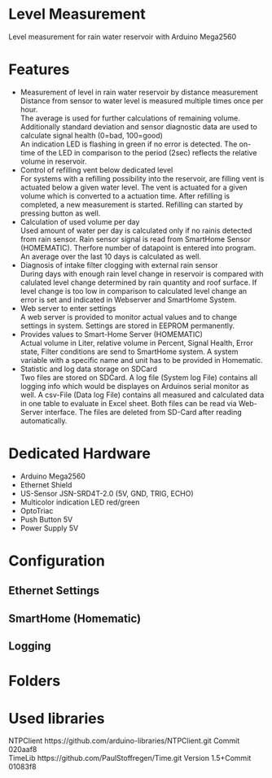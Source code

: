 # Level Measurement
Level measurement for rain water reservoir with Arduino Mega2560

<h1>Features</h1>
<ul><li>Measurement of level in rain water reservoir by distance measurement<br> 
        Distance from sensor to water level is measured multiple times once per hour.<br>
        The average is used for further calculations of remaining volume.<br>
        Additionally standard deviation and sensor diagnostic data are used to calculate signal health (0=bad, 100=good)<br>
        An indication LED is flashing in green if no error is detected. The on-time of the LED in comparison to the period (2sec) reflects the relative volume in reservoir.
  </li>
  <li>Control of refilling vent below dedicated level<br>
      For systems with a refilling possibility into the reservoir, are filling vent is actuated below a given water level.  
      The vent is actuated for a given volume which is converted to a actuation time. After refilling is completed, a new measurement is  started. Refilling can started by pressing button as well.    
  </li>
  <li>Calculation of used volume per day<br>
       Used amount of water per day is calculated only if no rainis detected from rain sensor. Rain sensor signal is read from SmartHome Sensor (HOMEMATIC). Therfore number of datapoint is entered into program.<br>An average over the last 10 days is calculated as well.</li>
  <li>Diagnosis of intake filter clogging with external rain sensor<br>During days with enough rain level change in reservoir is compared with calulated level change determined by rain quantity and roof surface. If level change is too low in comparison to calculated level change an error is set and indicated in Webserver and SmartHome System.</li>
  <li>Web server to enter settings<br>
      A web server is provided to monitor actual values and to change settings in system. Settings are stored in EEPROM permanently.</li>        
  <li>Provides values to Smart-Home Server (HOMEMATIC)<br>
      Actual volume in Liter, relative volume in Percent, Signal Health, Error state, Filter conditions are send to SmartHome system. A system variable with a specific name and unit has to be provided in Homematic.  </li>  
  <li>Statistic and log data storage on SDCard<br>
      Two files are stored on SDCard. A log file (System log File) contains all logging info which would be displayes on Arduinos serial monitor as well. A csv-File (Data log File) contains all measured and calculated data in one table to evaluate in Excel sheet. Both files can be read via Web-Server interface. The files are deleted from SD-Card after reading automatically.</li></ul>

<h1>Dedicated Hardware</h1>
<ul><li>Arduino Mega2560</li>
  <li>Ethernet Shield </li>
  <li>US-Sensor JSN-SRD4T-2.0 (5V, GND, TRIG, ECHO)</li>
  <li>Multicolor indication LED red/green</li>
  <li>OptoTriac</li>
  <li>Push Button 5V</li>
  <li>Power Supply 5V</li>
</ul>

<h1>Configuration</h1>
<h2>Ethernet Settings</h2>
<h2>SmartHome (Homematic)</h2>
<h2>Logging</h2>
<h1>Folders</h1>

<h1>Used libraries</h1>
NTPClient  https://github.com/arduino-libraries/NTPClient.git Commit 020aaf8<br>
TimeLib    https://github.com/PaulStoffregen/Time.git Version 1.5+Commit 01083f8
